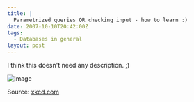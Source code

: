```yaml
---
title: |
  Parametrized queries OR checking input - how to learn :)
date: 2007-10-10T20:42:00Z
tags:
  - Databases in general
layout: post
---
```

I think this doesn't need any description. ;)

![image](http://imgs.xkcd.com/comics/exploits_of_a_mom.png)

Source: [xkcd.com][1]

[1]: http://xkcd.com/